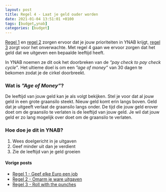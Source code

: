 ```yaml
---
layout: post
title: Regel 4 - Laat je geld ouder worden
date: 2021-01-04 13:51:01 +0100
tags: [budget,ynab]
categories: [budget]
---
```

[Regel 1](https://www.bckn.be/budget/2020/12/11/regel-1-geef-elke-euro-een-job) en [regel 2](https://www.bckn.be/budget/2020/12/22/regel-2-omarm-je-ware-uitgaven) zorgen ervoor dat je jouw prioriteiten in YNAB krijgt, [regel 3](https://www.bckn.be/budget/2020/12/29/regel-3-roll-with-the-punches) zorgt voor het onverwachte. Met regel 4 gaan we ervoor zorgen dat het geld dat we uitgeven een bepaalde leeftijd heeft.
<!--more-->
In YNAB noemen ze dit ook het doorbreken van de *“pay check to pay check cycle”*. Het ultieme doel is om een *”age of money”* van 30 dagen te bekomen zodat je de cirkel doorbreekt. 

### Wat is *”Age of Money”*?

De leeftijd van jouw geld kan je als volgt bekijken. Stel je voor dat al jouw geld in een grote graansilo steekt. Nieuw geld komt erin langs boven. Geld dat je uitgeeft verlaat de graansilo langs onder. De tijd die jouw geld erover doet om de graansilo te verlaten is de leeftijd van jouw geld.
Je wil dat jouw geld er zo lang mogelijk over doet om de graansilo te verlaten.

### Hoe doe je dit in YNAB?

1. Wees doelgericht in je uitgaven
2. Geef minder uit dan je verdient
3. Zie de leeftijd van je geld groeien

#### Vorige posts
* [Regel 1 - Geef elke Euro een job](https://www.bckn.be/budget/2020/12/11/regel-1-geef-elke-euro-een-job)
* [Regel 2 - Omarm je ware uitgaven](https://www.bckn.be/budget/2020/12/22/regel-2-omarm-je-ware-uitgaven)
* [Regel 3 - Roll with the punches](https://www.bckn.be/budget/2020/12/29/regel-3-roll-with-the-punches)
